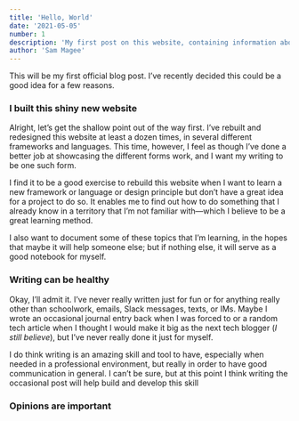 ```yaml
---
title: 'Hello, World'
date: '2021-05-05'
number: 1
description: 'My first post on this website, containing information about what and why I will be writing.'
author: 'Sam Magee'
---
```

This will be my first official blog post. I’ve recently decided this could be a good idea for a few reasons.

### I built this shiny new website

Alright, let’s get the shallow point out of the way first. I’ve rebuilt and redesigned this website at least a dozen times, in several different frameworks and languages. This time, however, I feel as though I’ve done a better job at showcasing the different forms work, and I want my writing to be one such form.

I find it to be a good exercise to rebuild this website when I want to learn a new framework or language or design principle but don’t have a great idea for a project to do so. It enables me to find out how to do something that I already know in a territory that I’m not familiar with—which I believe to be a great learning method.

I also want to document some of these topics that I’m learning, in the hopes that maybe it will help someone else; but if nothing else, it will serve as a good notebook for myself. 

### Writing can be healthy

Okay, I’ll admit it. I’ve never really written just for fun or for anything really other than schoolwork, emails, Slack messages, texts, or IMs. Maybe I wrote an occasional journal entry back when I was forced to or a random tech article when I thought I would make it big as the next tech blogger (*I still believe*), but I’ve never really done it just for myself.

I do think writing is an amazing skill and tool to have, especially when needed in a professional environment, but really in order to have good communication in general. I can’t be sure, but at this point I think writing the occasional post will help build and develop this skill

### Opinions are important
